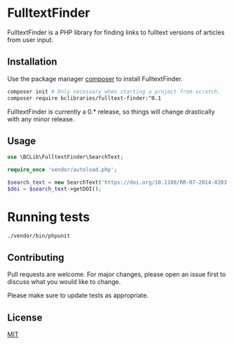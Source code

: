 # FulltextFinder

FulltextFinder is a PHP library for finding links to fulltext versions of articles from user input.

## Installation

Use the package manager [composer](https://getcomposer.org/) to install FulltextFinder.

```bash
composer init # Only necessary when starting a project from scratch.
composer require bclibraries/fulltext-finder:^0.1
```

FulltextFinder is currently a 0.* release, so things will change drastically with any minor release.

## Usage

```php
use \BCLib\FulltextFinder\SearchText;

require_once 'vendor/autoload.php';

$search_text = new SearchText('https://doi.org/10.1108/RR-07-2014-0203');
$doi = $search_text->getDOI();
```

# Running tests

```bash
./vendor/bin/phpunit 
```

## Contributing
Pull requests are welcome. For major changes, please open an issue first to discuss what you would like to change.

Please make sure to update tests as appropriate.

## License
[MIT](https://choosealicense.com/licenses/mit/)